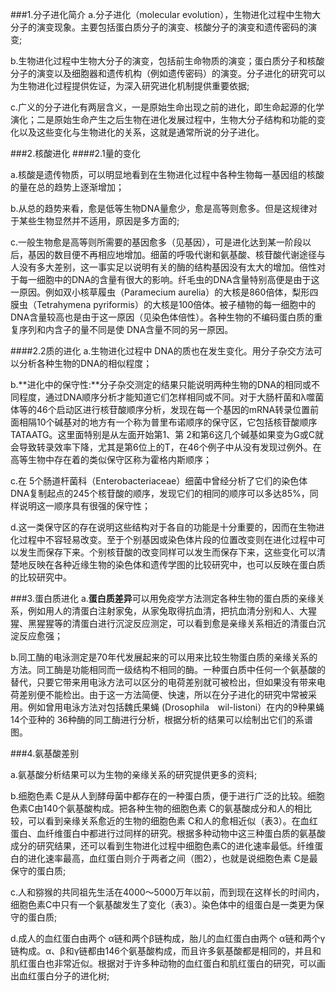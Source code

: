 ###1.分子进化简介
a.分子进化（molecular evolution），生物进化过程中生物大分子的演变现象。主要包括蛋白质分子的演变、核酸分子的演变和遗传密码的演变;

b.生物进化过程中生物大分子的演变，包括前生命物质的演变；蛋白质分子和核酸分子的演变以及细胞器和遗传机构（例如遗传密码）的演变。分子进化的研究可以为生物进化过程提供佐证，为深入研究进化机制提供重要依据;

c.广义的分子进化有两层含义，一是原始生命出现之前的进化，即生命起源的化学演化；二是原始生命产生之后生物在进化发展过程中，生物大分子结构和功能的变化以及这些变化与生物进化的关系，这就是通常所说的分子进化。

###2.核酸进化
####2.1量的变化

a.核酸是遗传物质，可以明显地看到在生物进化过程中各种生物每一基因组的核酸的量在总的趋势上逐渐增加；

b.从总的趋势来看，愈是低等生物DNA量愈少，愈是高等则愈多。但是这规律对于某些生物显然并不适用，原因是多方面的;

c.一般生物愈是高等则所需要的基因愈多（见基因），可是进化达到某一阶段以后，基因的数目便不再相应地增加。细菌的呼吸代谢和氨基酸、核苷酸代谢途径与人没有多大差别，这一事实足以说明有关的酶的结构基因没有太大的增加。倍性对于每一细胞中的DNA的含量有很大的影响。纤毛虫的DNA含量特别高便是由于这一原因。例如双小核草履虫（Paramecium aurelia）的大核是860倍体，梨形四膜虫（Tetrahymena pyriformis）的大核是100倍体。被子植物的每一细胞中的DNA含量较高也是由于这一原因（见染色体倍性）。各种生物的不编码蛋白质的重复序列和内含子的量不同是使 DNA含量不同的另一原因。

####2.2质的进化
a.生物进化过程中 DNA的质也在发生变化。用分子杂交方法可以分析各种生物的DNA的相似程度；

b.**进化中的保守性:**分子杂交测定的结果只能说明两种生物的DNA的相同或不同程度，通过DNA顺序分析才能知道它们怎样相同或不同。对于大肠杆菌和λ噬菌体等的46个启动区进行核苷酸顺序分析，发现在每一个基因的mRNA转录位置前面相隔10个碱基对的地方有一个称为普里布诺顺序的保守区，它包括核苷酸顺序TATAATG。这里面特别是从左面开始第1、第 2和第6这几个碱基如果变为G或C就会导致转录效率下降，尤其是第6位上的T，在46个例子中从没有发现过例外。在高等生物中存在着的类似保守区称为霍格内斯顺序；

c.在 5个肠道杆菌科（Enterobacteriaceae）细菌中曾经分析了它们的染色体DNA复制起点的245个核苷酸的顺序，发现它们的相同的顺序可以多达85%，同样说明这一顺序具有很强的保守性；

d.这一类保守区的存在说明这些结构对于各自的功能是十分重要的，因而在生物进化过程中不容轻易改变。至于个别基因或染色体片段的位置改变则在进化过程中可以发生而保存下来。个别核苷酸的改变同样可以发生而保存下来，这些变化可以清楚地反映在各种近缘生物的染色体和遗传学图的比较研究中，也可以反映在蛋白质的比较研究中。

###3.蛋白质进化
a.**蛋白质差异**可以用免疫学方法测定各种生物的蛋白质的亲缘关系，例如用人的清蛋白注射家兔，从家兔取得抗血清，把抗血清分别和人、大猩猩、黑猩猩等的清蛋白进行沉淀反应测定，可以看到愈是亲缘关系相近的清蛋白沉淀反应愈强；

b.同工酶的电泳测定是70年代发展起来的可以用来比较生物蛋白质的亲缘关系的方法。同工酶是功能相同而一级结构不相同的酶。一种蛋白质中任何一个氨基酸的替代，只要它带来用电泳方法可以区分的电荷差别就可被检出，但如果没有带来电荷差别便不能检出。由于这一方法简便、快速，所以在分子进化的研究中常被采用。例如曾用电泳方法对包括魏氏果蝇 (Drosophila　wil-listoni）在内的9种果蝇14个亚种的 36种酶的同工酶进行分析，根据分析的结果可以绘制出它们的系谱图。

###4.氨基酸差别

a.氨基酸分析结果可以为生物的亲缘关系的研究提供更多的资料;

b.细胞色素 C是从人到酵母菌中都存在的一种蛋白质，便于进行广泛的比较。细胞色素C由140个氨基酸构成。把各种生物的细胞色素 C的氨基酸成分和人的相比较，可以看到亲缘关系愈近的生物的细胞色素 C和人的愈相近似（表3）。在血红蛋白、血纤维蛋白中都进行过同样的研究。根据多种动物中这三种蛋白质的氨基酸成分的研究结果，还可以看到生物进化过程中细胞色素C的进化速率最低。纤维蛋白的进化速率最高，血红蛋白则介于两者之间（图2），也就是说细胞色素 C是最保守的蛋白质;

c.人和猕猴的共同祖先生活在4000～5000万年以前，而到现在这样长的时间内，细胞色素C中只有一个氨基酸发生了变化（表3）。染色体中的组蛋白是一类更为保守的蛋白质;

d.成人的血红蛋白由两个 α链和两个β链构成，胎儿的血红蛋白由两个 α链和两个γ链构成。α、β和γ链都由146个氨基酸构成，而且许多氨基酸都是相同的，并且和肌红蛋白也非常近似。根据对于许多种动物的血红蛋白和肌红蛋白的研究，可以画出血红蛋白分子的进化树;




